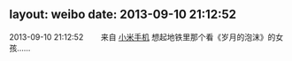 layout: weibo
date: 2013-09-10 21:12:52
---
2013-09-10 21:12:52  &nbsp;&nbsp;&nbsp;&nbsp;&nbsp;&nbsp; 来自 <a href="http://app.weibo.com/t/feed/22zMnn" rel="nofollow">小米手机</a>
想起地铁里那个看《岁月的泡沫》的女孩…… ​​​
